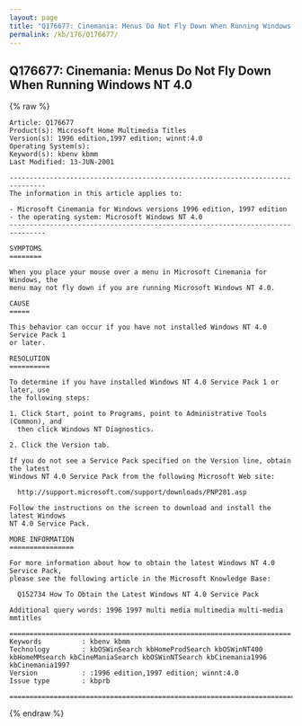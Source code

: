 ```yaml
---
layout: page
title: "Q176677: Cinemania: Menus Do Not Fly Down When Running Windows NT 4.0"
permalink: /kb/176/Q176677/
---
```


## Q176677: Cinemania: Menus Do Not Fly Down When Running Windows NT 4.0

{% raw %}

	Article: Q176677
	Product(s): Microsoft Home Multimedia Titles
	Version(s): 1996 edition,1997 edition; winnt:4.0
	Operating System(s): 
	Keyword(s): kbenv kbmm
	Last Modified: 13-JUN-2001
	
	-------------------------------------------------------------------------------
	The information in this article applies to:
	
	- Microsoft Cinemania for Windows versions 1996 edition, 1997 edition 
	- the operating system: Microsoft Windows NT 4.0 
	-------------------------------------------------------------------------------
	
	SYMPTOMS
	========
	
	When you place your mouse over a menu in Microsoft Cinemania for Windows, the
	menu may not fly down if you are running Microsoft Windows NT 4.0.
	
	CAUSE
	=====
	
	This behavior can occur if you have not installed Windows NT 4.0 Service Pack 1
	or later.
	
	RESOLUTION
	==========
	
	To determine if you have installed Windows NT 4.0 Service Pack 1 or later, use
	the following steps:
	
	1. Click Start, point to Programs, point to Administrative Tools (Common), and
	  then click Windows NT Diagnostics.
	
	2. Click the Version tab.
	
	If you do not see a Service Pack specified on the Version line, obtain the latest
	Windows NT 4.0 Service Pack from the following Microsoft Web site:
	
	  http://support.microsoft.com/support/downloads/PNP281.asp
	
	Follow the instructions on the screen to download and install the latest Windows
	NT 4.0 Service Pack.
	
	MORE INFORMATION
	================
	
	For more information about how to obtain the latest Windows NT 4.0 Service Pack,
	please see the following article in the Microsoft Knowledge Base:
	
	  Q152734 How To Obtain the Latest Windows NT 4.0 Service Pack
	
	Additional query words: 1996 1997 multi media multimedia multi-media mmtitles
	
	======================================================================
	Keywords          : kbenv kbmm 
	Technology        : kbOSWinSearch kbHomeProdSearch kbOSWinNT400 kbHomeMMsearch kbCineManiaSearch kbOSWinNTSearch kbCinemania1996 kbCinemania1997
	Version           : :1996 edition,1997 edition; winnt:4.0
	Issue type        : kbprb
	
	=============================================================================
	

{% endraw %}
